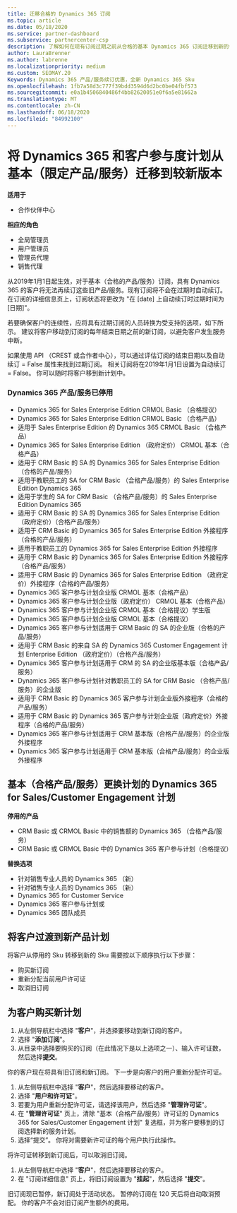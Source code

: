 ```yaml
---
title: 迁移合格的 Dynamics 365 订阅
ms.topic: article
ms.date: 05/18/2020
ms.service: partner-dashboard
ms.subservice: partnercenter-csp
description: 了解如何在现有订阅过期之前从合格的基本 Dynamics 365 订阅迁移到新的订阅。
author: LauraBrenner
ms.author: labrenne
ms.localizationpriority: medium
ms.custom: SEOMAY.20
Keywords: Dynamics 365 产品/服务续订优惠，全新 Dynamics 365 Sku
ms.openlocfilehash: 1fb7a58d3c777f39bdd3594d6d2bc0be04fbf573
ms.sourcegitcommit: e0a1b4506840486f4bb82620051e0f6a5e81662a
ms.translationtype: MT
ms.contentlocale: zh-CN
ms.lasthandoff: 06/18/2020
ms.locfileid: "84992100"
---
```

# <a name="migrate-dynamics-365-and-customer-engagement-plan-from-basic-qualified-offers-to-newer-versions"></a>将 Dynamics 365 和客户参与度计划从基本（限定产品/服务）迁移到较新版本

**适用于**

-  合作伙伴中心

**相应的角色**
-   全局管理员
-   用户管理员
-   管理员代理
-   销售代理

从2019年1月1日起生效，对于基本（合格的产品/服务）订阅，具有 Dynamics 365 的客户将无法再续订这些旧产品/服务。现有订阅将不会在过期时自动续订。 在订阅的详细信息页上，订阅状态将更改为 "在 [date] 上自动续订时过期时间为 [日期]"。 

若要确保客户的连续性，应将具有过期订阅的人员转换为受支持的选项，如下所示。 建议将客户移动到订阅的每年结束日期之前的新订阅，以避免客户发生服务中断。

如果使用 API （CREST 或合作者中心），可以通过评估订阅的结束日期以及自动续订 = False 属性来找到过期订阅。 相关订阅将在2019年1月1日设置为自动续订 = False。 你可以随时将客户移到新计划中。 

### <a name="the-dynamics-365-offers-being-retired"></a>Dynamics 365 产品/服务已停用

- Dynamics 365 for Sales Enterprise Edition CRMOL Basic （合格提议）
- Dynamics 365 for Sales Enterprise Edition CRMOL Basic （合格产品）
- 适用于 Sales Enterprise Edition 的 Dynamics 365 CRMOL Basic （合格产品）
- Dynamics 365 for Sales Enterprise Edition （政府定价） CRMOL 基本（合格产品）
- 适用于 CRM Basic 的 SA 的 Dynamics 365 for Sales Enterprise Edition （合格的产品/服务）
- 适用于教职员工的 SA for CRM Basic （合格产品/服务）的 Sales Enterprise Edition Dynamics 365
- 适用于学生的 SA for CRM Basic （合格产品/服务）的 Sales Enterprise Edition Dynamics 365
- 适用于 CRM Basic 的 SA 的 Dynamics 365 for Sales Enterprise Edition （政府定价）（合格产品/服务）
- 适用于 CRM Basic 的 Dynamics 365 for Sales Enterprise Edition 外接程序（合格的产品/服务）
- 适用于教职员工的 Dynamics 365 for Sales Enterprise Edition 外接程序
- 适用于 CRM Basic 的 Dynamics 365 for Sales Enterprise Edition 外接程序（合格产品/服务）
- 适用于 CRM Basic 的 Dynamics 365 for Sales Enterprise Edition （政府定价）外接程序（合格的产品/服务）
- Dynamics 365 客户参与计划企业版 CRMOL 基本（合格产品）
- Dynamics 365 客户参与计划企业版（政府定价） CRMOL 基本（合格产品）
- Dynamics 365 客户参与计划企业版 CRMOL 基本（合格提议）学生版
- Dynamics 365 客户参与计划企业版 CRMOL 基本（合格提议）
- Dynamics 365 客户参与计划适用于 CRM Basic 的 SA 的企业版（合格的产品/服务）
- 适用于 CRM Basic 的来自 SA 的 Dynamics 365 Customer Engagement 计划 Enterprise Edition （政府定价）（合格产品/服务）
- Dynamics 365 客户参与计划适用于 CRM 的 SA 的企业版基本版（合格产品/服务）
- Dynamics 365 客户参与计划针对教职员工的 SA for CRM Basic （合格产品/服务）的企业版
- 适用于 CRM Basic 的 Dynamics 365 客户参与计划企业版外接程序（合格的产品/服务）
- 适用于 CRM Basic 的 Dynamics 365 客户参与计划企业版（政府定价）外接程序（合格的产品/服务）
- Dynamics 365 客户参与计划适用于 CRM 基本版（合格产品/服务）的企业版外接程序
- Dynamics 365 客户参与计划适用于 CRM 基本版（合格产品/服务）的企业版外接程序



## <a name="dynamics-365-for-sales-customer-engagement-plan-from-basic-qualified-offers-replacement-plans"></a>基本（合格产品/服务）更换计划的 Dynamics 365 for Sales/Customer Engagement 计划

**停用的产品**   

- CRM Basic 或 CRMOL Basic 中的销售额的 Dynamics 365 （合格产品/服务）
- CRM Basic 或 CRMOL Basic 中的 Dynamics 365 客户参与计划（合格提议）

**替换选项**
- 针对销售专业人员的 Dynamics 365 （新）
- 针对销售专业人员的 Dynamics 365 （新）
- Dynamics 365 for Customer Service
- Dynamics 365 客户参与计划或
- Dynamics 365 团队成员



## <a name="transition-customers-to-new-product-plans"></a>将客户过渡到新产品计划

将客户从停用的 Sku 转移到新的 Sku 需要按以下顺序执行以下步骤：

- 购买新订阅
- 重新分配当前用户许可证
- 取消旧订阅

## <a name="purchase-the-new-plan-for-your-customer"></a>为客户购买新计划

1. 从左侧导航栏中选择 "**客户**"，并选择要移动到新订阅的客户。
2. 选择 "**添加订阅**"。
3. 从目录中选择要购买的订阅（在此情况下是以上选项之一）、输入许可证数，然后选择**提交**。 

你的客户现在将具有旧订阅和新订阅。 下一步是向客户的用户重新分配许可证。

1. 从左侧导航栏中选择 "**客户**"，然后选择要移动的客户。
2. 选择 "**用户和许可证**"。
3. 若要为用户重新分配许可证，请选择该用户，然后选择 "**管理许可证**"。 
4. 在 "**管理许可证**" 页上，清除 "基本（合格产品/服务）许可证的 Dynamics 365 for Sales/Customer Engagement 计划" 复选框，并为客户要移到的订阅选择新的服务计划。 
5. 选择“提交”。 你将对需要新许可证的每个用户执行此操作。 

将许可证转移到新订阅后，可以取消旧订阅。 

1. 从左侧导航栏中选择 "**客户**"，然后选择要移动的客户。
2. 在 "订阅详细信息" 页上，将旧订阅设置为 "**挂起**"，然后选择 "**提交**"。

旧订阅现已暂停，新订阅处于活动状态。 暂停的订阅在 120 天后将自动取消预配。 你的客户不会对旧订阅产生额外的费用。
 

 



